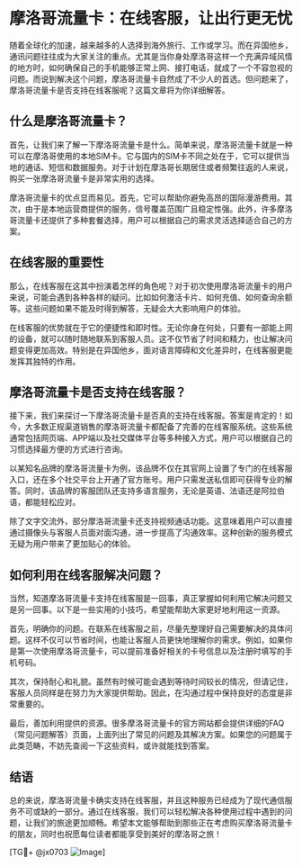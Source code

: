 # 摩洛哥流量卡：在线客服，让出行更无忧

随着全球化的加速，越来越多的人选择到海外旅行、工作或学习。而在异国他乡，通讯问题往往成为大家关注的重点。尤其是当你身处摩洛哥这样一个充满异域风情的地方时，如何确保自己的手机能够正常上网、接打电话，就成了一个不容忽视的问题。而说到解决这个问题，摩洛哥流量卡自然成了不少人的首选。但问题来了，摩洛哥流量卡是否支持在线客服呢？这篇文章将为你详细解答。

## 什么是摩洛哥流量卡？

首先，让我们来了解一下摩洛哥流量卡是什么。简单来说，摩洛哥流量卡就是一种可以在摩洛哥使用的本地SIM卡。它与国内的SIM卡不同之处在于，它可以提供当地的通话、短信和数据服务。对于计划在摩洛哥长期居住或者频繁往返的人来说，购买一张摩洛哥流量卡是非常实用的选择。

摩洛哥流量卡的优点显而易见。首先，它可以帮助你避免高昂的国际漫游费用。其次，由于是本地运营商提供的服务，信号覆盖范围广且稳定性强。此外，许多摩洛哥流量卡还提供了多种套餐选择，用户可以根据自己的需求灵活选择适合自己的方案。

## 在线客服的重要性

那么，在线客服在这其中扮演着怎样的角色呢？对于初次使用摩洛哥流量卡的用户来说，可能会遇到各种各样的疑问。比如如何激活卡片、如何充值、如何查询余额等。这些问题如果不能及时得到解答，无疑会大大影响用户的体验。

在线客服的优势就在于它的便捷性和即时性。无论你身在何处，只要有一部能上网的设备，就可以随时随地联系到客服人员。这不仅节省了时间和精力，也让解决问题变得更加高效。特别是在异国他乡，面对语言障碍和文化差异时，在线客服更能发挥其独特的作用。

## 摩洛哥流量卡是否支持在线客服？

接下来，我们来探讨一下摩洛哥流量卡是否真的支持在线客服。答案是肯定的！如今，大多数正规渠道销售的摩洛哥流量卡都配备了完善的在线客服系统。这些系统通常包括网页端、APP端以及社交媒体平台等多种接入方式，用户可以根据自己的习惯选择最方便的方式进行咨询。

以某知名品牌的摩洛哥流量卡为例，该品牌不仅在其官网上设置了专门的在线客服入口，还在多个社交平台上开通了官方账号。用户只需发送私信即可获得专业的解答。同时，该品牌的客服团队还支持多语言服务，无论是英语、法语还是阿拉伯语，都能轻松应对。

除了文字交流外，部分摩洛哥流量卡还支持视频通话功能。这意味着用户可以直接通过摄像头与客服人员面对面沟通，进一步提高了沟通效率。这种创新的服务模式无疑为用户带来了更加贴心的体验。

## 如何利用在线客服解决问题？

当然，知道摩洛哥流量卡支持在线客服是一回事，真正掌握如何利用它解决问题又是另一回事。以下是一些实用的小技巧，希望能帮助大家更好地利用这一资源。

首先，明确你的问题。在联系在线客服之前，尽量先整理好自己需要解决的具体问题。这样不仅可以节省时间，也能让客服人员更快地理解你的需求。例如，如果你是第一次使用摩洛哥流量卡，可以提前准备好相关的卡号信息以及注册时填写的手机号码。

其次，保持耐心和礼貌。虽然有时候可能会遇到等待时间较长的情况，但请记住，客服人员同样是在努力为大家提供帮助。因此，在沟通过程中保持良好的态度是非常重要的。

最后，善加利用提供的资源。很多摩洛哥流量卡的官方网站都会提供详细的FAQ（常见问题解答）页面，上面列出了常见的问题及其解决方案。如果您的问题属于此类范畴，不妨先查阅一下这些资料，或许就能找到答案。

## 结语

总的来说，摩洛哥流量卡确实支持在线客服，并且这种服务已经成为了现代通信服务不可或缺的一部分。通过在线客服，我们可以轻松解决各种使用过程中遇到的问题，让我们的旅途更加顺畅。希望本文能够帮助到那些正在考虑购买摩洛哥流量卡的朋友，同时也祝愿每位读者都能享受到美好的摩洛哥之旅！

[TG💪+ @jx0703 ![Image](https://github.com/user-attachments/assets/dbca1d08-cadb-493c-b0ec-ad6f7a83f270)]